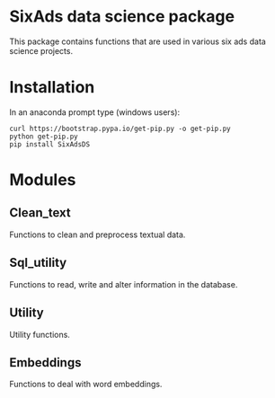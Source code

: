 # SixAds data science package

This package contains functions that are used in various six ads data science projects.

# Installation

In an anaconda prompt type (windows users):

```console
curl https://bootstrap.pypa.io/get-pip.py -o get-pip.py
python get-pip.py
pip install SixAdsDS
```

# Modules

## Clean_text

Functions to clean and preprocess textual data. 

## Sql_utility 

Functions to read, write and alter information in the database.

## Utility

Utility functions.

## Embeddings

Functions to deal with word embeddings.

